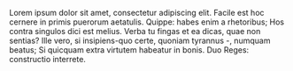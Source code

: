 Lorem ipsum dolor sit amet, consectetur adipiscing elit. Facile est hoc cernere in primis puerorum aetatulis. Quippe: habes enim a rhetoribus; Hos contra singulos dici est melius. Verba tu fingas et ea dicas, quae non sentias? Ille vero, si insipiens-quo certe, quoniam tyrannus -, numquam beatus; Si quicquam extra virtutem habeatur in bonis. Duo Reges: constructio interrete.